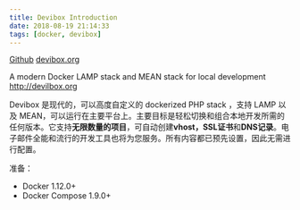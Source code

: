 ```yaml
---
title: Devibox Introduction
date: 2018-08-19 21:14:33
tags: [docker, devibox]
---
```


[Github](https://github.com/cytopia/devilbox)
[devibox.org](http://devilbox.org/)


A modern Docker LAMP stack and MEAN stack for local development http://devilbox.org

Devibox 是现代的，可以高度自定义的 dockerized PHP stack ，支持 LAMP 以及 MEAN，可以运行在主要平台上。主要目标是轻松切换和组合本地开发所需的任何版本。它支持**无限数量的项目**，可自动创建**vhost，SSL证书**和**DNS记录**。电子邮件全能和流行的开发工具也将为您服务。所有内容都已预先设置，因此无需进行配置。

准备：
- Docker 1.12.0+
- Docker Compose 1.9.0+
